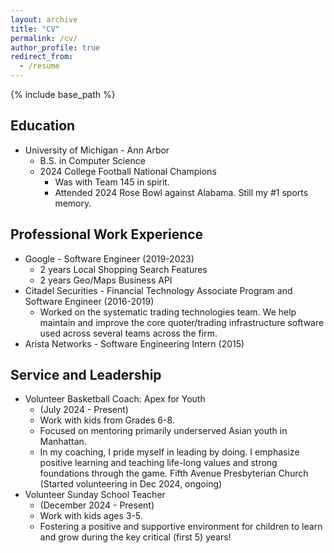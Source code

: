 ```yaml
---
layout: archive
title: "CV"
permalink: /cv/
author_profile: true
redirect_from:
  - /resume
---
```


{% include base_path %}

## Education
* University of Michigan - Ann Arbor
  *	B.S. in Computer Science
  * 2024 College Football National Champions
    * Was with Team 145 in spirit.
    * Attended 2024 Rose Bowl against Alabama. Still my #1 sports memory.

## Professional Work Experience
* Google - Software Engineer (2019-2023)
  * 2 years Local Shopping Search Features
  * 2 years Geo/Maps Business API
* Citadel Securities - Financial Technology Associate Program and Software Engineer (2016-2019)
  * Worked on the systematic trading technologies team. We help maintain and improve the core quoter/trading infrastructure software used across several teams across the firm.
* Arista Networks - Software Engineering Intern (2015)

## Service and Leadership
* Volunteer Basketball Coach: Apex for Youth
  * (July 2024 - Present)  
  * Work with kids from Grades 6-8.
  * Focused on mentoring primarily underserved Asian youth in Manhattan.
  * In my coaching, I pride myself in leading by doing. I emphasize positive learning and teaching life-long values and strong foundations through the game.
  Fifth Avenue Presbyterian Church (Started volunteering in Dec 2024, ongoing)  
* Volunteer Sunday School Teacher
  * (December 2024 - Present)
  * Work with kids ages 3-5.
  * Fostering a positive and supportive environment for children to learn and grow during the key critical (first 5) years!
